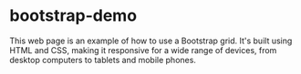 # bootstrap-demo
This web page is an example of how to use a Bootstrap grid. It's built using HTML and CSS, making it responsive for a wide range of devices, from desktop computers to tablets and mobile phones.
